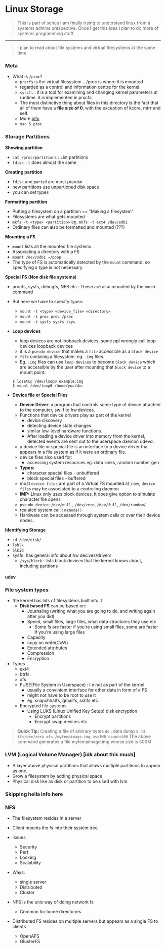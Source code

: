 # Linux Storage

> This is part of series I am finally trying to understand linux from a systems admins prespective.
> Once I get this idea I plan to do more of systems programming stuff.

----
> I plan to read about file systems and virtual firesystems at the same time.



### Meta
- What is `/proc`?
    - `procfs` is the virtual filesystem... /proc is where it is mounted
    - regarded as a control and information centre for the kernel.
    - `sysctl` : it is a tool for examining and changing kernel parameters at runtime. it is implemented in procfs.
    - The most distinctive thing about files in this directory is the fact that all of them have a **file size of 0**, with the exception of kcore, mtrr and self.
    - More [info](https://www.tldp.org/LDP/Linux-Filesystem-Hierarchy/html/proc.html)
    - `man 5 proc`
    
### Storage Partitions
**Showing partition**
- `cat /proc/partitions` : List partitions
- `fdisk -l` does almost the same

**Creating partition**
- `fdisk` and `parted` are most popular
- new partitions use unpartioned disk space
- you can set types

**Formatting partition**
- Putting a filesystem on a partition == "Making a filesystem"
- Filesystems are what gets mounted
- `mkfs -t <type> <partition>` eg. `mkfs -t ext4 /dev/sdb1`
- Ordinary files can also be formatted and mounted (???)

**Mounting a FS**
- `mount` lists all the mounted file systems
- Associating a directory with a FS
- `mount /dev/sdb1 ~/poop`
- The type of FS is automatically detected by the `mount` command, so specifying a type is not necessary

**Special FS (Non disk file systems)**
- procfs, sysfs, debugfs, NFS etc : These are also mounted by the `mount` command
- But here we have to specify types:
    - `mount -t <type> <device_file> <directory>`
    - `mount -t proc proc /proc`
    - `mount -t sysfs sysfs /sys`

- **Loop devices**
    - loop devices are not loobpack devices, some ppl wrongly call loop devices loopback devices
    - it is a `pseudo device` that makes a `file` accessible as a `block device`
    - `file` containig a filesystem: eg. `.img` files.
    - Eg. `.img` files can use `loop devices` to become `block device` which are accessible by the user after mounting that `block device` to a mount point.
    ```shell
    $ losetup /dev/loop0 example.img
    $ mount /dev/loop0 /home/you/dir
    ```

- **Device file or Special Files**
    - **Device Driver**: a program that controls some type of device attached to the computer, sw if to hw devices.
    - Functions that device drivers play as part of the kernel
      - device discovery
      - detecting device state changes
      - similar low-level hardware functions.
      - After loading a device driver into memory from the kernel, detected events are sent out to the userspace daemon udevd.
    - a device file or special file is an interface to a device driver that appears in a file system as if it were an ordinary file.
    - device files also used for:
        - accessing system resources eg. data sinks, random number gen
    - **Types:**
        - character special files - unbuffered
        - block special files - buffered
    - most `device files` are part of a Virtual FS mounted at `/dev`, `device files` may be associated to a controling daemon
    - **IMP:** Linux only uses block devices, it does give option to simulate character file opens
    - `pseudo device`:  `/dev/null` , `/dev/zero`, `/dev/full`, `/dev/random/`
    - realated system call : `mknode()`
    - Hardware can be accessed through system calls or over their device nodes.

**Identifying Storage**
- `cd /dev/disk/`
- `lsblk`
- `blkid`
- sysfs: has general info about hw decives/drivers
    - `/sys/block` : lists block devices that the kernel knows about, including parttions

#### udev

### File system types
- the kernel has lots of filesystems built into it
    - **Disk based FS** can be based on:
        - Journaling (writing what you are going to do, and writing again after you did)
        - Speed, small files, large files, what data structures they use etc
            - Some fs are faster if you're using small files, some are faster if you're using large files
        - Capacity
        - copy on write(CoW)
        - Extended attributes
        - Compression
        - Encryption
- Types
    - ext4
    - btrfs
    - xfs
    - FUSE(File System in Userspace) : i.e not as part of the kernel
        - usually a convinient interface for other data in form of a FS
        - might not have to be root to use it
        - eg. snapchhatfs, gmailfs, sshfs etc
    - Encrypted file systems
        - Using LUKS (Linux Unified Key Setup) disk encryption
            - Encrypt partitions
            - Encrypt swap devices etc

> **Quick Tip:** Creating a file of arbirary bytes
> `dd` : data dump
> `$ dd if=/dev/zero of=./mytempimage.img bs=1MB count=500`
> The above command generates a file mytempimage.img whose size is 500M

### LVM (Logical Volume Manager) [idk about this much]
- A layer above physical partitions that allows multiple partitions to appear as one.
- Grow a filesystem by adding physical space
- Physical disk like as disk or partition to be used with lvm

### Skipping hella info here


### NFS
- The filesystem resides in a server
- Client mounts the fs into their system tree
- Issues
    - Security
    - Perf.
    - Locking
    - Scalability
- Ways:
    - single server
    - Distributed
    - Cluster

- NFS is the unix way of doing network fs
    - Common for home directories
- Distributed FS resides on multiple servers but appears as a single FS to clients
  - OpenAFS
  - GlusterFS
